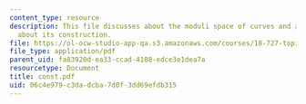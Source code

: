 ```yaml
---
content_type: resource
description: This file discusses about the moduli space of curves and a few remarks
  about its construction.
file: https://ol-ocw-studio-app-qa.s3.amazonaws.com/courses/18-727-topics-in-algebraic-geometry-intersection-theory-on-moduli-spaces-spring-2006/06c4e979c3dadcba7d0f3dd69efdb315_const.pdf
file_type: application/pdf
parent_uid: fa83920d-ea33-ccad-4108-edce3e1dea7a
resourcetype: Document
title: const.pdf
uid: 06c4e979-c3da-dcba-7d0f-3dd69efdb315
---
```

